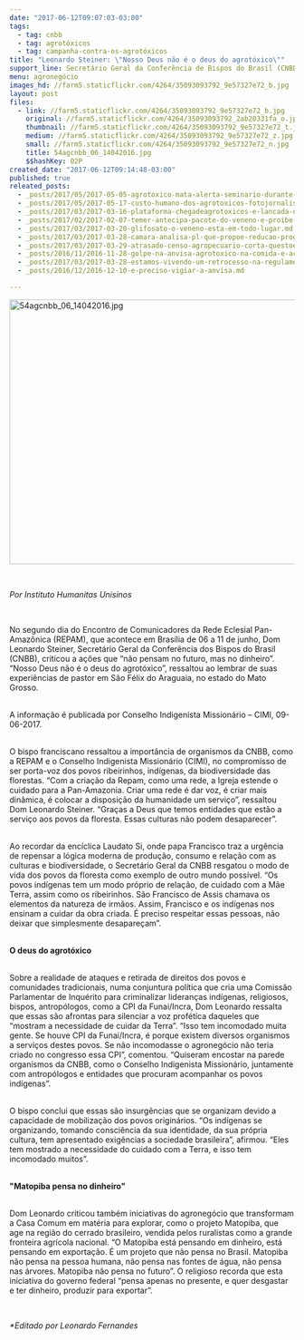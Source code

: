 ```yaml
---
date: "2017-06-12T09:07:03-03:00"
tags:
  - tag: cnbb
  - tag: agrotóxicos
  - tag: campanha-contra-os-agrotóxicos
title: "Leonardo Steiner: \"Nosso Deus não é o deus do agrotóxico\""
support_line: Secretário Geral da Conferência de Bispos do Brasil (CNBB) fez duras críticas ao modelo do agronegócio durante Encontro de Comunicadores da Rede Eclesial Pan-Amazônica (REPAM).
menu: agronegócio
images_hd: //farm5.staticflickr.com/4264/35093093792_9e57327e72_b.jpg
layout: post
files:
  - link: //farm5.staticflickr.com/4264/35093093792_9e57327e72_b.jpg
    original: //farm5.staticflickr.com/4264/35093093792_2ab20331fa_o.jpg
    thumbnail: //farm5.staticflickr.com/4264/35093093792_9e57327e72_t.jpg
    medium: //farm5.staticflickr.com/4264/35093093792_9e57327e72_z.jpg
    small: //farm5.staticflickr.com/4264/35093093792_9e57327e72_n.jpg
    title: 54agcnbb_06_14042016.jpg
    $$hashKey: 02P
created_date: "2017-06-12T09:14:48-03:00"
published: true
releated_posts:
  - _posts/2017/05/2017-05-05-agrotoxico-mata-alerta-seminario-durante-a-2a-feira-nacional-da-reforma-agraria.md
  - _posts/2017/05/2017-05-17-custo-humano-dos-agrotoxicos-fotojornalista-retrata-vitimas-da-contaminacao.md
  - _posts/2017/03/2017-03-16-plataforma-chegadeagrotoxicos-e-lancada-no-brasil.md
  - _posts/2017/02/2017-02-07-temer-antecipa-pacote-do-veneno-e-proibe-anvisa-de-se-manifestar-sobre-agrotoxicos.md
  - _posts/2017/03/2017-03-20-glifosato-o-veneno-esta-em-todo-lugar.md
  - _posts/2017/03/2017-03-28-camara-analisa-pl-que-propoe-reducao-progressiva-de-agrotoxicos.md
  - _posts/2017/03/2017-03-29-atrasado-censo-agropecuario-corta-questoes-relacionadas-a-agricultura-familiar.md
  - _posts/2016/11/2016-11-28-golpe-na-anvisa-agrotoxico-na-comida-e-aceitavel.md
  - _posts/2017/03/2017-03-28-estamos-vivendo-um-retrocesso-na-regulamentacao-dos-agrotoxicos-diz-militante.md
  - _posts/2016/12/2016-12-10-e-preciso-vigiar-a-anvisa.md

---
```

<p><img alt="54agcnbb_06_14042016.jpg" height="467" src="//farm5.staticflickr.com/4264/35093093792_9e57327e72_b.jpg" width="700" /></p>

<p>&nbsp;</p>

<p><em>Por Instituto Humanitas Unisinos</em></p>

<p>&nbsp;</p>

<p>No segundo dia do Encontro de Comunicadores da Rede Eclesial Pan-Amaz&ocirc;nica (REPAM), que acontece em Bras&iacute;lia de 06 a 11 de junho, Dom Leonardo Steiner, Secret&aacute;rio Geral da Confer&ecirc;ncia dos Bispos do Brasil (CNBB), criticou a a&ccedil;&otilde;es que &ldquo;n&atilde;o pensam no futuro, mas no dinheiro&rdquo;. &ldquo;Nosso Deus n&atilde;o &eacute; o deus do agrot&oacute;xico&rdquo;, ressaltou ao lembrar de suas experi&ecirc;ncias de pastor em S&atilde;o F&eacute;lix do Araguaia, no estado do Mato Grosso.</p>

<p><br />
A informa&ccedil;&atilde;o &eacute; publicada por Conselho Indigenista Mission&aacute;rio &ndash; CIMI, 09-06-2017.</p>

<p><br />
O bispo franciscano ressaltou a import&acirc;ncia de organismos da CNBB, como a REPAM e o Conselho Indigenista Mission&aacute;rio (CIMI), no compromisso de ser porta-voz dos povos ribeirinhos, ind&iacute;genas, da biodiversidade das florestas. &ldquo;Com a cria&ccedil;&atilde;o da Repam, como uma rede, a Igreja estende o cuidado para a Pan-Amazonia. Criar uma rede &eacute; dar voz, &eacute; criar mais din&acirc;mica, &eacute; colocar a disposi&ccedil;&atilde;o da humanidade um servi&ccedil;o&rdquo;, ressaltou Dom Leonardo Steiner. &ldquo;Gra&ccedil;as a Deus que temos entidades que est&atilde;o a servi&ccedil;o aos povos da floresta. Essas culturas n&atilde;o podem desaparecer&rdquo;.</p>

<p><br />
Ao recordar da enc&iacute;clica Laudato Si, onde papa Francisco traz a urg&ecirc;ncia de repensar a l&oacute;gica moderna de produ&ccedil;&atilde;o, consumo e rela&ccedil;&atilde;o com as culturas e biodiversidade, o Secret&aacute;rio Geral da CNBB resgatou o modo de vida dos povos da floresta como exemplo de outro mundo poss&iacute;vel. &ldquo;Os povos ind&iacute;genas tem um modo pr&oacute;prio de rela&ccedil;&atilde;o, de cuidado com a M&atilde;e Terra, assim como os ribeirinhos. S&atilde;o Francisco de Assis chamava os elementos da natureza de irm&atilde;os. Assim, Francisco e os ind&iacute;genas nos ensinam a cuidar da obra criada. &Eacute; preciso respeitar essas pessoas, n&atilde;o deixar que simplesmente desapare&ccedil;am&rdquo;.</p>

<p><br />
<strong>O deus do agrot&oacute;xico</strong></p>

<p><br />
Sobre a realidade de ataques e retirada de direitos dos povos e comunidades tradicionais, numa conjuntura pol&iacute;tica que cria uma Comiss&atilde;o Parlamentar de Inqu&eacute;rito para criminalizar lideran&ccedil;as ind&iacute;genas, religiosos, bispos, antrop&oacute;logos, como a CPI da Funai/Incra, Dom Leonardo ressalta que essas s&atilde;o afrontas para silenciar a voz prof&eacute;tica daqueles que &ldquo;mostram a necessidade de cuidar da Terra&rdquo;. &ldquo;Isso tem incomodado muita gente. Se houve CPI da Funai/Incra, &eacute; porque existem diversos organismos a servi&ccedil;os destes povos. Se n&atilde;o incomodasse o agroneg&oacute;cio n&atilde;o teria criado no congresso essa CPI&rdquo;, comentou. &ldquo;Quiseram encostar na parede organismos da CNBB, como o Conselho Indigenista Mission&aacute;rio, juntamente com antrop&oacute;logos e entidades que procuram acompanhar os povos ind&iacute;genas&rdquo;.</p>

<p><br />
O bispo conclui que essas s&atilde;o insurg&ecirc;ncias que se organizam devido a capacidade de mobiliza&ccedil;&atilde;o dos povos origin&aacute;rios. &ldquo;Os ind&iacute;genas se organizando, tomando consci&ecirc;ncia da sua identidade, da sua pr&oacute;pria cultura, tem apresentado exig&ecirc;ncias a sociedade brasileira&rdquo;, afirmou. &ldquo;Eles tem mostrado a necessidade do cuidado com a Terra, e isso tem incomodado muitos&rdquo;.</p>

<p><br />
<strong>&quot;Matopiba pensa no dinheiro&quot;</strong></p>

<p><br />
Dom Leonardo criticou tamb&eacute;m iniciativas do agroneg&oacute;cio que transformam a Casa Comum em mat&eacute;ria para explorar, como o projeto Matopiba, que age na regi&atilde;o do cerrado brasileiro, vendida pelos ruralistas como a grande fronteira agr&iacute;cola nacional. &ldquo;O Matopiba est&aacute; pensando em dinheiro, est&aacute; pensando em exporta&ccedil;&atilde;o. &Eacute; um projeto que n&atilde;o pensa no Brasil. Matopiba n&atilde;o pensa na pessoa humana, n&atilde;o pensa nas fontes de &aacute;gua, n&atilde;o pensa nas &aacute;rvores. Matopiba n&atilde;o pensa no futuro&rdquo;. O religioso recorda que esta iniciativa do governo federal &ldquo;pensa apenas no presente, e quer desgastar e ter dinheiro, produzir para exportar&rdquo;.</p>

<p>&nbsp;</p>

<p><em>*Editado por Leonardo Fernandes</em></p>

<div class="webpki_lacunasoftware_com" id="webpki_lacunasoftware_com" style="display: none;">&nbsp;</div>
